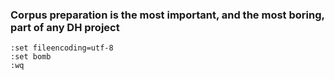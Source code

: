 ### Corpus preparation is the most important, and the most boring, part of any DH project

```
:set fileencoding=utf-8
:set bomb
:wq
```

